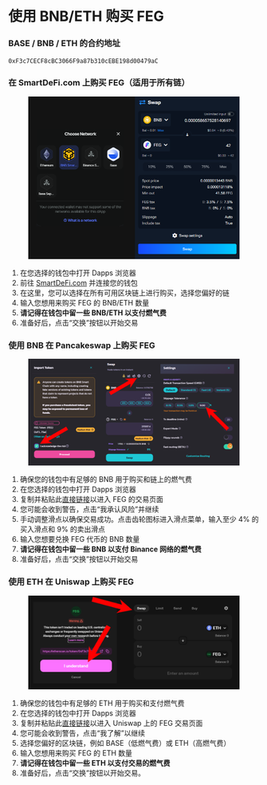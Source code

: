 # 使用 BNB/ETH 购买 FEG

### BASE / BNB / ETH 的合约地址

```
0xF3c7CECF8cBC3066F9a87b310cEBE198d00479aC
```

### 在 SmartDeFi.com 上购买 FEG（适用于所有链）

<figure><img src="../../.gitbook/assets/buy on FEGex.png" alt=""><figcaption></figcaption></figure>

1. 在您选择的钱包中打开 Dapps 浏览器
2. 前往 [SmartDeFi.com](https://smartdefi.com) 并连接您的钱包
3. 在这里，您可以选择在所有可用区块链上进行购买，选择您偏好的链
4. 输入您想用来购买 FEG 的 BNB/ETH 数量
5. **请记得在钱包中留一些 BNB/ETH 以支付燃气费**
6. 准备好后，点击“交换”按钮以开始交易

### 使用 BNB 在 Pancakeswap 上购买 FEG

<figure><img src="../../.gitbook/assets/buy FEG in PCS.png" alt=""><figcaption></figcaption></figure>

1. 确保您的钱包中有足够的 BNB 用于购买和链上的燃气费
2. 在您选择的钱包中打开 Dapps 浏览器
3. 复制并粘贴此[直接链接](https://pancakeswap.finance/swap?outputCurrency=0xF3c7CECF8cBC3066F9a87b310cEBE198d00479aC\&inputCurrency=)以进入 FEG 的交易页面
4. 您可能会收到警告，点击“我承认风险”并继续
5. 手动调整滑点以确保交易成功。点击齿轮图标进入滑点菜单，输入至少 4% 的买入滑点和 9% 的卖出滑点
6. 输入您想要兑换 FEG 代币的 BNB 数量
7. **请记得在钱包中留一些 BNB 以支付 Binance 网络的燃气费**
8. 准备好后，点击“交换”按钮以开始交易

### 使用 ETH 在 Uniswap 上购买 FEG

<figure><img src="../../.gitbook/assets/buy on ETH.png" alt=""><figcaption></figcaption></figure>

1. 确保您的钱包中有足够的 ETH 用于购买和支付燃气费
2. 在您选择的钱包中打开 Dapps 浏览器
3. 复制并粘贴此[直接链接](https://app.uniswap.org/swap?outputCurrency=0xF3c7CECF8cBC3066F9a87b310cEBE198d00479aC\&inputCurrency=ETH)以进入 Uniswap 上的 FEG 交易页面
4. 您可能会收到警告，点击“我了解”以继续
5. 选择您偏好的区块链，例如 BASE（低燃气费）或 ETH（高燃气费）
6. 输入您想用来购买 FEG 的 ETH 数量
7. **请记得在钱包中留一些 ETH 以支付交易的燃气费**
8. 准备好后，点击“交换”按钮以开始交易。
